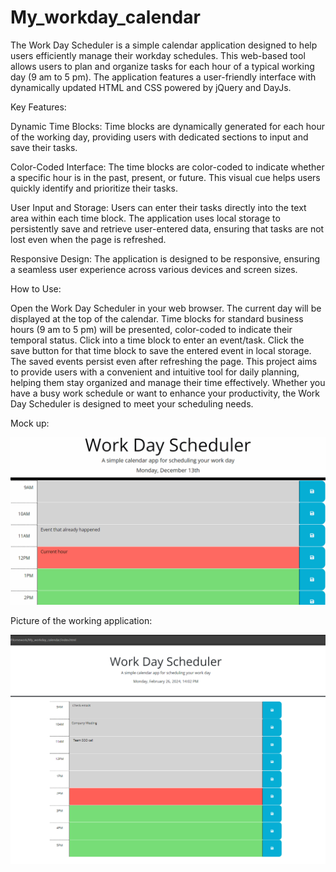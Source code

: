 # My_workday_calendar

The Work Day Scheduler is a simple calendar application designed to help users efficiently manage their workday schedules. This web-based tool allows users to plan and organize tasks for each hour of a typical working day (9 am to 5 pm). 
The application features a user-friendly interface with dynamically updated HTML and CSS powered by jQuery and DayJs.

Key Features:

Dynamic Time Blocks: Time blocks are dynamically generated for each hour of the working day, providing users with dedicated sections to input and save their tasks.

Color-Coded Interface: The time blocks are color-coded to indicate whether a specific hour is in the past, present, or future. This visual cue helps users quickly identify and prioritize their tasks.

User Input and Storage: Users can enter their tasks directly into the text area within each time block. The application uses local storage to persistently save and retrieve user-entered data, ensuring that tasks are not lost even when the page is refreshed.

Responsive Design: The application is designed to be responsive, ensuring a seamless user experience across various devices and screen sizes.

How to Use:

Open the Work Day Scheduler in your web browser.
The current day will be displayed at the top of the calendar.
Time blocks for standard business hours (9 am to 5 pm) will be presented, color-coded to indicate their temporal status.
Click into a time block to enter an event/task.
Click the save button for that time block to save the entered event in local storage.
The saved events persist even after refreshing the page.
This project aims to provide users with a convenient and intuitive tool for daily planning, helping them stay organized and manage their time effectively. Whether you have a busy work schedule or want to enhance your productivity, the Work Day Scheduler is designed to meet your scheduling needs.


Mock up:

![](https://github.com/Igimbayeva/My_workday_calendar/blob/main/Assets/05-third-party-apis-homework-demo.gif)


Picture of the working application:

![](https://github.com/Igimbayeva/My_workday_calendar/blob/main/Calendar%20in%20the%20web%20browser.PNG)

